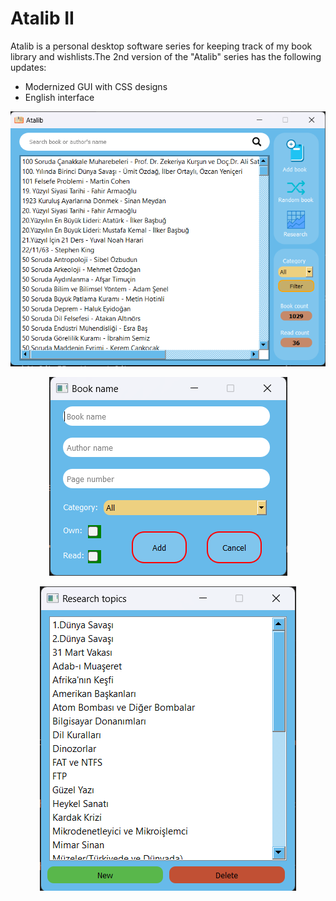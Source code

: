 # Atalib II

Atalib is a personal desktop software series for keeping track of my book library and wishlists.The 2nd version of the "Atalib" series has the following updates:

* Modernized GUI with CSS designs
* English interface

<p align="center">
    <img src="screenshots/Atalib II.png">
</p>

<p align="center">
    <img src="screenshots/Atalib II 2.png">
</p>

<p align="center">
    <img src="screenshots/Atalib II 3.png">
</p>
